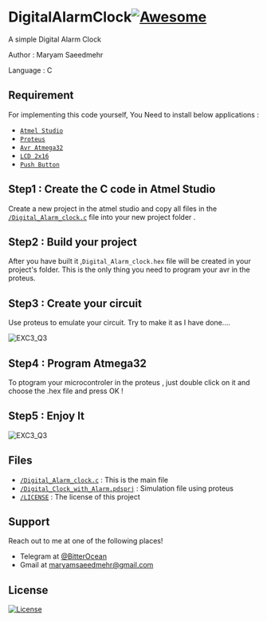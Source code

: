 # DigitalAlarmClock[![Awesome](https://cdn.rawgit.com/sindresorhus/awesome/d7305f38d29fed78fa85652e3a63e154dd8e8829/media/badge.svg)](https://github.com/MaryamSaeedmehr/DigitalAlarmClock)

A simple Digital Alarm Clock

Author : Maryam Saeedmehr

Language : C

## **Requirement**

For implementing this code yourself, You Need to install below applications :

- <a href="https://www.microchip.com/mplab/avr-support/atmel-studio-7">`Atmel Studio`</a> 
- <a href="https://www.labcenter.com/downloads/">`Proteus`</a> 
- <a href="https://www.amazon.com/ATMEGA32-16PU-Microcontroller-System-Programmable-ATMEGA/dp/B071VYGJB9">`Avr Atmega32`</a>
- <a href="https://www.amazon.com/YIFAN-Module-Blacklight-Display-Arduino/dp/B07CNZN39H/ref=sr_1_6?crid=1QVSMR6WBOJ9N&keywords=lcd+2x16&qid=1578183996&sprefix=LCD+2x%2Caps%2C353&sr=8-6">`LCD 2x16`</a>
- <a href="https://www.amazon.com/100pcs-Momentary-Tactile-Button-6x6x5mm/dp/B0814G432F/ref=sr_1_5?crid=1DVKGK9CIDSEK&keywords=micro+push+button+switch+on+off&qid=1578182677&sprefix=push+button+switch+on+off+%2Caps%2C367&sr=8-5">`Push Button`</a>


## Step1 : Create the C code in Atmel Studio

Create a new project in the atmel studio and copy all files in the <a href="https://github.com/MaryamSaeedmehr/DigitalAlarmClock/blob/master/Digital_Alarm_clock.c">`/Digital_Alarm_clock.c`</a> file into your new project folder .


## Step2 : Build your project

After you have built it ,`Digital_Alarm_clock.hex` file will be created in your project's folder. This is the only thing you need to program your avr in the proteus.


## Step3 : Create your circuit

Use proteus to emulate your circuit. Try to make it as I have done....


![EXC3_Q3](https://user-images.githubusercontent.com/49061503/71773411-e5b6e500-2f71-11ea-8cec-52fad89808ec.png)



## Step4 : Program Atmega32

To ptogram your microcontroler in the proteus , just double click on it and choose the .hex file and press OK !


## Step5 : Enjoy It


![EXC3_Q3](https://user-images.githubusercontent.com/49061503/71773293-2dd50800-2f70-11ea-9543-2eec7f17ba2e.gif)




## **Files**
- <a href="https://github.com/MaryamSaeedmehr/DigitalAlarmClock/blob/master/Digital_Alarm_clock.c">`/Digital_Alarm_clock.c`</a> : This is the main file
- <a href="https://github.com/MaryamSaeedmehr/DigitalAlarmClock/blob/master/Digital_Clock_with_Alarm.pdsprj">`/Digital_Clock_with_Alarm.pdsprj`</a> : Simulation file using proteus
- <a href="https://github.com/MaryamSaeedmehr/DigitalAlarmClock/blob/master/LICENSE">`/LICENSE`</a> : The license of this project



## **Support**

Reach out to me at one of the following places!

- Telegram at <a href="https://t.me/BitterOcean" target="_blank">@BitterOcean</a>
- Gmail at <a href="mailto:maryamsaeedmehr@gmail.com" target="_blank">maryamsaeedmehr@gmail.com</a>

## **License**

[![License](https://img.shields.io/:license-mit-blue.svg?style=flat-square)](http://badges.mit-license.org)
